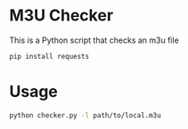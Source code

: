 # M3U Checker

This is a Python script that checks an m3u file

```
pip install requests
```

# Usage

```bash
python checker.py -l path/to/local.m3u
```


